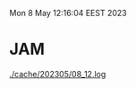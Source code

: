 Mon  8 May 12:16:04 EEST 2023
# JAM
<a href='./cache/202305/08_12.log'>./cache/202305/08_12.log</a>
